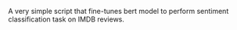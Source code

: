 A very simple script that fine-tunes bert model to perform sentiment classification task on IMDB reviews. 
